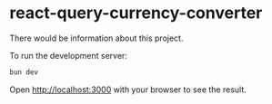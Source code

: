 # react-query-currency-converter

There would be information about this project.

To run the development server:

```bash
bun dev
```

Open [http://localhost:3000](http://localhost:3000) with your browser to see the result.
